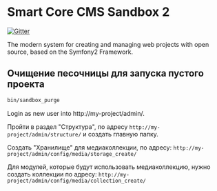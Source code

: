 Smart Core CMS Sandbox 2
======================
[![Gitter](https://badges.gitter.im/Join%20Chat.svg)](https://gitter.im/Smart-Core/chat?utm_source=badge&utm_medium=badge&utm_campaign=pr-badge)

The modern system for creating and managing web projects with open source, based on the Symfony2 Framework.

Очищение песочницы для запуска пустого проекта
----------------------------------------------

``` bash
bin/sandbox_purge
```

Login as new user into http://my-projeсt/admin/.

Пройти в раздел "Структура", по адресу `http://my-projeсt/admin/structure/` и создать главную папку.

Создать "Хранилище" для медиаколлекции, по адресу:
`http://my-projeсt/admin/config/media/storage_create/`

Для модулей, которые будут использовать медиаколлекцию, нужно создать коллекции по адресу:
`http://my-projeсt/admin/config/media/collection_create/`
